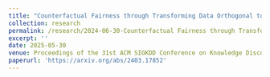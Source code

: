 ```yaml
---
title: "Counterfactual Fairness through Transforming Data Orthogonal to Bias"
collection: research
permalink: /research/2024-06-30-Counterfactual Fairness through Transforming Data Orthogonal to Bias
excerpt: ''
date: 2025-05-30
venue: Proceedings of the 31st ACM SIGKDD Conference on Knowledge Discovery and Data Mining
paperurl: 'https://arxiv.org/abs/2403.17852'
---
```


